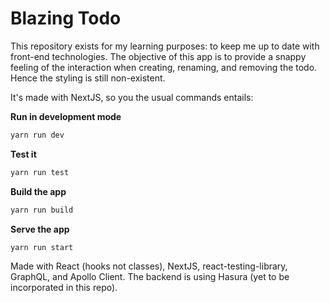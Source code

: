 # Blazing Todo

This repository exists for my learning purposes: to keep me up to date with front-end technologies. The objective of this app is to provide a snappy feeling of the interaction when creating, renaming, and removing the todo. Hence the styling is still non-existent.

It's made with NextJS, so you the usual commands entails:

**Run in development mode**
```sh
yarn run dev
```

**Test it**
```sh
yarn run test
```


**Build the app**
```sh
yarn run build
```

**Serve the app**
```sh
yarn run start
```

Made with React (hooks not classes), NextJS, react-testing-library, GraphQL, and Apollo Client. The backend is using Hasura (yet to be incorporated in this repo). 